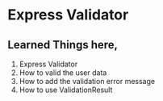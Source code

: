 # Express Validator

## Learned Things here, 

1. Express Validator
2. How to valid the user data 
3. How to add the validation error message
4. How to use ValidationResult